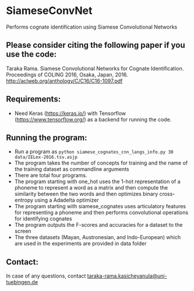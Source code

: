# SiameseConvNet
Performs cognate identification using Siamese Convolutional Networks

## Please consider citing the following paper if you use the code:
Taraka Rama. Siamese Convolutional Networks for Cognate Identification. Proceedings of COLING 2016, Osaka, Japan, 2016.	http://aclweb.org/anthology/C/C16/C16-1097.pdf

## Requirements:
  - Need Keras (https://keras.io/) with Tensorflow (https://www.tensorflow.org/) as  a backend for running the code.
  
## Running the program:
 - Run a program as ```python siamese_cognates_cnn_langs_info.py 30 data/IELex-2016.tsv.asjp```
 - The program takes the number of concepts for training and the name of the training dataset as commandline arguments
 - There are total four programs. 
 - The program starting with one_hot uses the 1-hot representation of a phoneme to represent a word as a matrix and then compute the similarity between the two words and then optimizes binary cross-entropy using a Adadelta optimizer
 - The program starting with siamese_cognates uses articulatory features for representing a phoneme and then performs convolutional operations for identifying cognates
 - The program outputs the F-scores and accuracies for a dataset to the screen
 - The three datasets (Mayan, Austronesian, and Indo-European) which are used in the experiments are provided in data folder
  
## Contact:
In case of any questions, contact taraka-rama.kasicheyanula@uni-tuebingen.de
